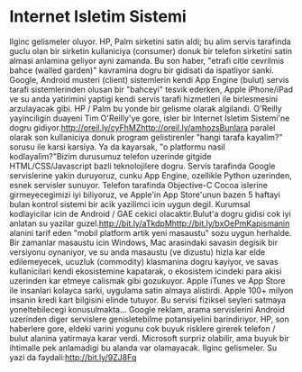 # Internet Isletim Sistemi

Ilginc gelismeler oluyor. HP, Palm sirketini satin aldi; bu alim
servis tarafinda guclu olan bir sirketin kullaniciya (consumer) donuk
bir telefon sirketini satin almasi anlamina geliyor ayni zamanda. Bu
son haber, "etrafi citle cevrilmis bahce (walled garden)" kavramina
dogru bir gidisati da ispatliyor sanki. Google, Android musteri
(client) sistemlerin kendi App Engine (bulut) servis tarafi
sistemlerinden olusan bir "bahceyi" tesvik ederken, Apple iPhone/iPad
ve su anda yatirimini yaptigi kendi servis tarafi hizmetleri ile
birlesmesini arzulayacak gibi. HP / Palm bu yonde bir gelisme olarak
algilandi. O'Reilly yayinciligin duayeni Tim O'Reilly'ye gore, isler
bir Internet Isletim Sistemi'ne dogru
gidiyor.http://oreil.ly/cyFhMZhttp://oreil.ly/amhozsBunlara paralel
olarak son kullaniciya donuk program gelistirenler "hangi tarafa
kayalim?" sorusu ile karsi karsiya. Ya da kayarsak, "o platformu nasil
kodlayalim?"Bizim durusumuz telefon uzerinde gitgide
HTML/CSS/Javascript bazli teknolojilere dogru. Servis tarafinda Google
servislerine yakin duruyoruz, cunku App Engine, ozellikle Python
uzerinden, esnek servisler sunuyor. Telefon tarafinda Objective-C
Cocoa islerine girmeyecegimizi iyi biliyoruz, ve Apple'in App
Store'unun bazen 5 haftayi bulan kontrol sistemi bir acik yazilimci
icin uygun degil. Kurumsal kodlayicilar icin de Android / GAE cekici
olacaktir.Bulut'a dogru gidisi cok iyi anlatan su yazilar
guzel.http://bit.ly/aTkdpMhttp://bit.ly/bxOePmKapismanin alanini tarif
eden "mobil platform artik yeni masaustu" sozu uygun herhalde. Bir
zamanlar masaustu icin Windows, Mac arasindaki savasin degisik bir
versiyonu oynaniyor, ve su anda masaustu (ve dizustu) hizla kar elde
edilemeyecek, ucuzluk (commodity) klasmanina dogru kayiyor, ve savas
kullanicilari kendi ekosistemine kapatarak, o ekosistem icindeki para
akisi uzerinden kar etmeye calismak gibi gozukuyor. Apple iTunes ve
App Store ile insanlari kolayca sarki, uygulama satin almaya
alistirdi. Apple 100+ milyon insanin kredi kart bilgisini elinde
tutuyor. Bu servisi fiziksel seyleri satmaya yoneltebilecegi
konusulmakta... Google reklam, arama servislerini Android uzerinden
diger servislere genisletebilme potansiyelini barindiriyor. HP, son
haberlere gore, eldeki varini yogunu cok buyuk risklere girerek
telefon / bulut alanina yatirmaya karar verdi. Microsoft surpriz
olabilir, ama buyuk bir ihtimalle pek anlamadigi bu alanda var
olamayacak. Ilginc gelismeler. Su yazi da faydali:http://bit.ly/9ZJ8Fq




